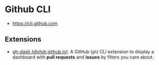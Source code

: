 # Github CLI

- https://cli.github.com

## Extensions

- [gh-dash (dlvhdr.github.io)](https://dlvhdr.github.io/gh-dash/): A GitHub (`gh`) CLI extension to display a dashboard with **pull requests** and **issues** by filters you care about.





